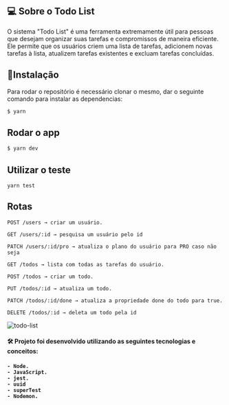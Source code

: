 
## 💻 Sobre o Todo List

O sistema "Todo List" é uma ferramenta extremamente útil para pessoas que desejam organizar suas tarefas e compromissos de maneira eficiente. Ele permite que os usuários criem uma lista de tarefas, adicionem novas tarefas à lista, atualizem tarefas existentes e excluam tarefas concluídas.
<br>


## :rocket:Instalação
Para rodar o repositório é necessário clonar o mesmo, dar o seguinte comando para instalar as dependencias:

```bash
$ yarn 
```

## Rodar o app

```bash
$ yarn dev
```
## Utilizar o teste

```
yarn test
```
## Rotas

    POST /users → criar um usuário.
    
    GET /users/:id → pesquisa um usuário pelo id
    
    PATCH /users/:id/pro → atualiza o plano do usuário para PRO caso não seja
   
    GET /todos → lista com todas as tarefas do usuário.
    
    POST /todos → criar um todo.
    
    PUT /todos/:id → atualiza um todo.
    
    PATCH /todos/:id/done → atualiza a propriedade done do todo para true.
    
    DELETE /todos/:id → deleta um todo pela id



![todo-list](https://user-images.githubusercontent.com/88260644/209749758-aa028c63-e379-4c57-957b-18a2ce0e07fa.gif)


<h4> 🛠 Projeto foi desenvolvido utilizando as seguintes tecnologias e conceitos: <h4>

    - Node.
    - JavaScript.
    - jest.
    - uuid
    - superTest
    - Nodemon.


